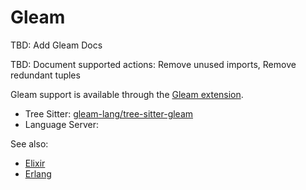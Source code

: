 # Gleam

TBD: Add Gleam Docs

TBD: Document supported actions: Remove unused imports, Remove redundant tuples

Gleam support is available through the [Gleam extension](https://github.com/zed-industries/zed/tree/main/extensions/gleam).

- Tree Sitter: [gleam-lang/tree-sitter-gleam](https://github.com/gleam-lang/tree-sitter-gleam)
- Language Server: [](https://gleam.run/language-server/)

See also:

- [Elixir](docs/languages/elixir)
- [Erlang](docs/languages/erlang)
